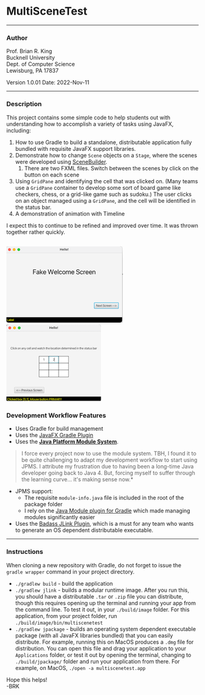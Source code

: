 
# MultiSceneTest

---
### Author
Prof. Brian R. King  
Bucknell University  
Dept. of Computer Science  
Lewisburg, PA 17837

Version 1.0.01
Date: 2022-Nov-11

---
### Description

This project contains some simple code to help students out with understanding how to accomplish a variety of tasks using JavaFX, including:

1. How to use Gradle to build a standalone, distributable application fully bundled with requisite JavaFX support libraries.
2. Demonstrate how to change `Scene` objects on a `Stage`, where the scenes were developed using [SceneBuilder](https://gluonhq.com/products/scene-builder/).
    1. There are two FXML files. Switch between the scenes by click on the button on each scene
2. Using `GridPane` and identifying the cell that was clicked on. (Many teams use a `GridPane` container to develop some sort of board game like checkers, chess, or a grid-like game such as sudoku.) The user clicks on an object managed using a `GridPane`, and the cell will be identified in the status bar.
3. A demonstration of animation with Timeline

I expect this to continue to be refined and improved over time. It was thrown together rather quickly. 

![scene_one.png](scene_one.png)
![scene_two.png](scene_two.png)
---
### Development Workflow Features

* Uses Gradle for build management
* Uses the [JavaFX Gradle Plugin](https://github.com/openjfx/javafx-gradle-plugin) 
* Uses the [**Java Platform Module System**](https://www.oracle.com/corporate/features/understanding-java-9-modules.html). 
> I force every project now to use the module system. TBH, I found it to be quite challenging to adapt my development workflow to start using JPMS. I attribute my frustration due to having been a long-time Java developer going back to Java 4. But, forcing myself to suffer through the learning curve... it's making sense now.*
* JPMS support:
  * The requisite `module-info.java` file is included in the root of the package folder
  * I rely on the [Java Module plugin for Gradle](https://github.com/java9-modularity/gradle-modules-plugin) which made managing modules significantly easier
* Uses the [Badass JLink Plugin](https://badass-jlink-plugin.beryx.org/releases/latest/), which is a must for any team who wants to generate an OS dependent distributable executable.

---
### Instructions

When cloning a new repository with Gradle, do not forget to issue the `gradle wrapper` command in your project directory.

* `./gradlew build` - build the application
*  `./gradlew jlink` - builds a modular runtime image. After you run this, you should have a distributable `.tar` or `.zip` file you can distribute, though this requires opening up the terminal and running your app from the command line. To test it out, in your `./build/image` folder. For this application, from your project folder, run `./build/image/bin/multiscenetest`
* `./gradlew jpackage` - builds an operating system dependent executable package (with all JavaFX libraries bundled) that you can easily distribute. For example, running this on MacOS produces a `.dmg` file for distribution. You can open this file and drag your application to your `Applications` folder, or test it out by opening the terminal, changing to `./build/jpackage/` folder and run your application from there. For example, on MacOS, `./open -a multiscenetest.app`

Hope this helps!  
-BRK
